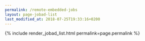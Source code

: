 ```yaml
---
permalink: /remote-embedded-jobs
layout: page-jobad-list
last_modified_at: 2018-07-25T19:33:16+0200
---
```

{% include render_jobad_list.html permalink=page.permalink %}
